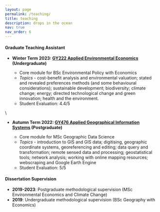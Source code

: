 ```yaml
---
layout: page
permalink: /teaching/
title: teaching
description: drops in the ocean
nav: true
nav_order: 6
---
```


#### Graduate Teaching Assistant
* **Winter Term 2023: [GY222 Applied Environmental Economics](https://www.lse.ac.uk/resources/calendar2020-2021/courseGuides/GY/2020_GY222.htm) (Undergraduate)**

    - Core module for BSc Environmental Policy with Economics 
    - _Topics_ - cost-benefit analysis and environmental valuation; stated and revealed preferences methods (and some behavioural considerations); sustainable development; biodiversity; climate change; energy; directed technological change and green innovation; health and the environment.
    - Student Evaluation: 4.4/5

\

* **Autumn Term 2022: [GY476 Applied Geographical Information Systems](https://www.lse.ac.uk/resources/calendar2021-2022/courseGuides/GY/2021_GY476.htm) (Postgraduate)**

    - Core module for MSc Geographic Data Science
    - _Topics_ - introduction to GIS and GIS data; digitising, geographic coordinate systems, georeferencing and editing; data query and transformation; remote sensed data and processing; geostatistical tools; network analysis; working with online mapping resources; webscraping and Google Earth Engine
    - Student Evaluation: 5/5

#### Dissertation Supervision
* **2019-2023**: Postgraduate methodological supervision (MSc Environmental Economics and Climate Change)
* **2019**: Undergraduate methodological supervision (BSc Geography with Economics)
